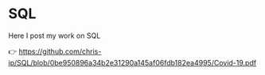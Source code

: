 # SQL

Here I post my work on SQL

👉 https://github.com/chris-ip/SQL/blob/0be950896a34b2e31290a145af06fdb182ea4995/Covid-19.pdf
